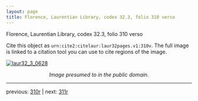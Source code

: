```yaml
---
layout: page
title: Florence, Laurentian Library, codex 32.3, folio 310 verso
---
```


Florence, Laurentian Library, codex 32.3, folio 310 verso

Cite this object as `urn:cite2:citelaur:laur32pages.v1:310v`.  The full image is linked to a citation tool you can use to cite regions of the image.

[![laur32_3_0628](http://www.homermultitext.org/iipsrv?IIIF=/project/homer/pyramidal/deepzoom/citelaur/laur32imgs/v1/laur32_3_0628.tif/full/800,/0/default.jpg)](http://www.homermultitext.org/ict2/?urn=urn:cite2:citelaur:laur32imgs.v1:laur32_3_0628) 

<p style="text-align: center; font-style: italic;">Image presumed to in the public domain.</p>

---

previous: [310r](../310r/) | next: [311r](../311r/)